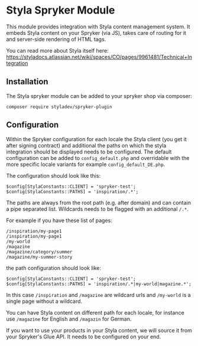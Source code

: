 # Styla Spryker Module

This module provides integration with Styla content management system. It embeds Styla content on your Spryker (via JS), takes care of routing for it and server-side rendering of HTML tags. 

You can read more about Styla itself here: https://styladocs.atlassian.net/wiki/spaces/CO/pages/9961481/Technical+Integration

## Installation

The Styla spryker module can be added to your spryker shop via composer:

```
composer require styladev/spryker-plugin
```

## Configuration

Within the Spryker configuration for each locale the Styla client (you get it after signing contract) and additional the paths on which the styla integration should be displayed needs to be configured. The default configuration can be added to `config_default.php` and overridable with the more specific locale variants for example `config_default_DE.php`. 

The configuration should look like this:

```
$config[StylaConstants::CLIENT] = 'spryker-test';
$config[StylaConstants::PATHS] = 'inspiration/.*';
```

The paths are always from the root path (e.g. after domain) and can contain a pipe separated list. Wildcards needs to be flagged with an additional `/.*`.

For example if you have these list of pages:

```
/inspiration/my-page1
/inspiration/my-page1
/my-world
/magazine
/magazine/category/summer
/magazine/my-summer-story
```

the path configuration should look like:

```
$config[StylaConstants::CLIENT] = 'spryker-test';
$config[StylaConstants::PATHS] = 'inspiration/.*|my-world|magazine.*';
```

In this case `/inspiration` and `/magazine` are wildcard urls and `/my-world` is a single page without a wildcard.

You can have Styla content on different path for each locale, for instance use `/magazine` for English and `/magazin` for German. 

If you want to use your products in your Styla content, we will source it from your Spryker's Glue API. It needs to be configured on your end. 
